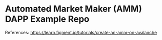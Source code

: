 # Automated Market Maker (AMM) DAPP Example Repo


References: https://learn.figment.io/tutorials/create-an-amm-on-avalanche
